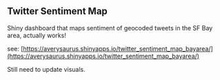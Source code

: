 ## Twitter Sentiment Map
Shiny dashboard that maps sentiment of geocoded tweets in the SF Bay area, actually works! 
 
see: [https://averysaurus.shinyapps.io/twitter_sentiment_map_bayarea/](https://averysaurus.shinyapps.io/twitter_sentiment_map_bayarea/)

Still need to update visuals.
